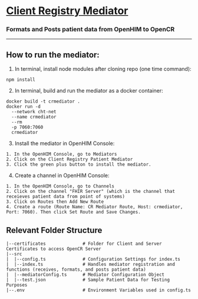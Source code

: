 # <ins>Client Registry Mediator</ins>
### Formats and Posts patient data from OpenHIM to OpenCR
-------------
## **How to run the mediator:**

1. In terminal, install node modules after cloning repo (one time command):
```
npm install
```

2. In terminal, build and run the mediator as a docker container:
```
docker build -t crmediator . 
docker run -d 
  --network cht-net 
  --name crmediator 
  --rm 
  -p 7060:7060 
  crmediator
```

3. Install the mediator in OpenHIM Console:
```
1. In the OpenHIM Console, go to Mediators
2. Click on the Client Registry Patient Mediator
3. Click the green plus button to install the mediator.
```

4. Create a channel in OpenHIM Console:
```
1. In the OpenHIM Console, go to Channels
2. Click on the channel "FHIR Server" (which is the channel that receieves patient data from point of systems)
3. Click on Routes then Add New Route
4. Create a route (Route Name: CR Mediator Route, Host: crmediator, Port: 7060). Then click Set Route and Save Changes.
```

## **Relevant Folder Structure**
```
|--certificates              # Folder for Client and Server Certificates to access OpenCR Server
|--src                      
|  |--config.ts              # Configuration Settings for index.ts
|  |--index.ts               # Handles mediator registration and functions (receives, formats, and posts patient data)
|  |--mediatorConfig.ts      # Mediator Configuration Object
|  |--test.json              # Sample Patient Data for Testing Purposes
|--.env                      # Environment Variables used in config.ts
```
